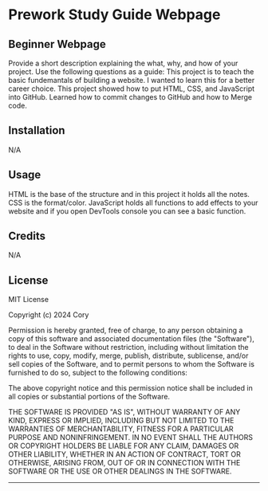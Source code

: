 # Prework Study Guide Webpage

## Beginner Webpage

Provide a short description explaining the what, why, and how of your project. Use the following questions as a guide: This project is to teach the basic fundemantals of building a website. I wanted to learn this for a better career choice. This project showed how to put HTML, CSS, and JavaScript into GitHub. Learned how to commit changes to GitHub and how to Merge code.

## Installation

N/A

## Usage

HTML is the base of the structure and in this project it holds all the notes. CSS is the format/color. JavaScript holds all functions to add effects to your website and if you open DevTools console you can see a basic function.

## Credits

N/A

## License

MIT License

Copyright (c) 2024 Cory

Permission is hereby granted, free of charge, to any person obtaining a copy
of this software and associated documentation files (the "Software"), to deal
in the Software without restriction, including without limitation the rights
to use, copy, modify, merge, publish, distribute, sublicense, and/or sell
copies of the Software, and to permit persons to whom the Software is
furnished to do so, subject to the following conditions:

The above copyright notice and this permission notice shall be included in all
copies or substantial portions of the Software.

THE SOFTWARE IS PROVIDED "AS IS", WITHOUT WARRANTY OF ANY KIND, EXPRESS OR
IMPLIED, INCLUDING BUT NOT LIMITED TO THE WARRANTIES OF MERCHANTABILITY,
FITNESS FOR A PARTICULAR PURPOSE AND NONINFRINGEMENT. IN NO EVENT SHALL THE
AUTHORS OR COPYRIGHT HOLDERS BE LIABLE FOR ANY CLAIM, DAMAGES OR OTHER
LIABILITY, WHETHER IN AN ACTION OF CONTRACT, TORT OR OTHERWISE, ARISING FROM,
OUT OF OR IN CONNECTION WITH THE SOFTWARE OR THE USE OR OTHER DEALINGS IN THE
SOFTWARE.

---